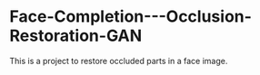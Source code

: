 # Face-Completion---Occlusion-Restoration-GAN
This is a project to restore occluded parts in a face image.
